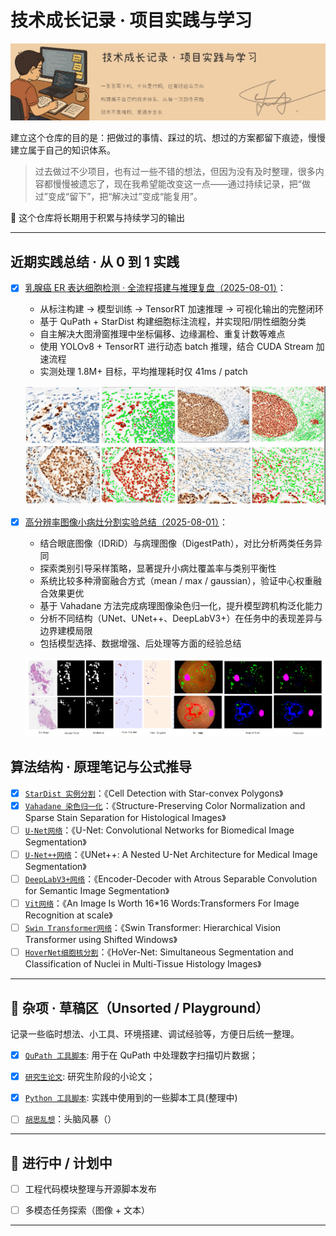 # 技术成长记录 · 项目实践与学习

![alt text](images/标题.png)

建立这个仓库的目的是：把做过的事情、踩过的坑、想过的方案都留下痕迹，慢慢建立属于自己的知识体系。

>过去做过不少项目，也有过一些不错的想法，但因为没有及时整理，很多内容都慢慢被遗忘了，现在我希望能改变这一点——通过持续记录，把“做过”变成“留下”，把“解决过”变成“能复用”。

📌 这个仓库将长期用于积累与持续学习的输出

---

## 近期实践总结 · 从 0 到 1 实践

- [x] [乳腺癌 ER 表达细胞检测 · 全流程搭建与推理复盘（2025-08-01）](<01_项目复盘/乳腺癌 ER 表达细胞检测 · 全流程搭建与推理复盘.md>)：
  
  - 从标注构建 → 模型训练 → TensorRT 加速推理 → 可视化输出的完整闭环
  - 基于 QuPath + StarDist 构建细胞标注流程，并实现阳/阴性细胞分类
  - 自主解决大图滑窗推理中坐标偏移、边缘漏检、重复计数等难点
  - 使用 YOLOv8 + TensorRT 进行动态 batch 推理，结合 CUDA Stream 加速流程
  - 实测处理 1.8M+ 目标，平均推理耗时仅 41ms / patch
  
  ![alt text](images/局部对比图.png)

- [x] [高分辨率图像小病灶分割实验总结（2025-08-01）](<01_项目复盘/高分辨率图像小病灶分割实验总结.md>)：

  - 结合眼底图像（IDRiD）与病理图像（DigestPath），对比分析两类任务异同
  - 探索类别引导采样策略，显著提升小病灶覆盖率与类别平衡性
  - 系统比较多种滑窗融合方式（mean / max / gaussian），验证中心权重融合效果更优
  - 基于 Vahadane 方法完成病理图像染色归一化，提升模型跨机构泛化能力
  - 分析不同结构（UNet、UNet++、DeepLabV3+）在任务中的表现差异与边界建模局限
  - 包括模型选择、数据增强、后处理等方面的经验总结

  ![alt text](images/image.png)

## 算法结构 · 原理笔记与公式推导

- [x] [`StarDist 实例分割`](<02_算法理解/StarDist 方法结构梳理与原理理解笔记.md>)：《Cell Detection with Star-convex Polygons》  
- [x] [`Vahadane 染色归一化`](<02_算法理解\Vahadane 染色归一化方法与数学推导.md>)：《Structure-Preserving Color Normalization and Sparse Stain Separation for Histological Images》
- [ ] [`U-Net网络`](<02_算法理解\U-Net网络.md>)：《U-Net: Convolutional Networks for Biomedical Image Segmentation》
- [ ] [`U-Net++网络`](<02_算法理解\U-Net++网络.md>)：《UNet++: A Nested U-Net Architecture for Medical Image Segmentation》
- [ ] [`DeepLabV3+网络`](<02_算法理解\DeepLabV3+网络.md>)：《Encoder-Decoder with Atrous Separable Convolution for Semantic Image Segmentation》
- [ ] [`Vit网络`](<02_算法理解\Vit网络.md>)：《An Image Is Worth 16*16 Words:Transformers For Image Recognition at scale》
- [ ] [`Swin Transformer网络`](<02_算法理解\Swin Transformer网络.md>)：《Swin Transformer: Hierarchical Vision Transformer using Shifted Windows》
- [ ] [`HoverNet细胞核分割`](<02_算法理解\HoverNet细胞核分割.md>)：《HoVer-Net: Simultaneous Segmentation and
Classification of Nuclei in Multi-Tissue Histology
Images》
  
---

## 🧊 杂项 · 草稿区（Unsorted / Playground）

记录一些临时想法、小工具、环境搭建、调试经验等，方便日后统一整理。

- [x] [`QuPath 工具脚本`](<03_工具脚本\QuPath\QuPath 脚本工具.md>): 用于在 QuPath 中处理数字扫描切片数据；
- [x] [`研究生论文`](<04_研究生论文\论文说明.md>): 研究生阶段的小论文；
- [x] [`Python 工具脚本`](<03_工具脚本\Python\Python 脚本工具.md>): 实践中使用到的一些脚本工具(整理中)
- [ ] [`胡思乱想`](<06_工作区\头脑风暴.md>)：头脑风暴（）



---

## 🧩 进行中 / 计划中

- [ ] 工程代码模块整理与开源脚本发布

- [ ] 多模态任务探索（图像 + 文本）

---
